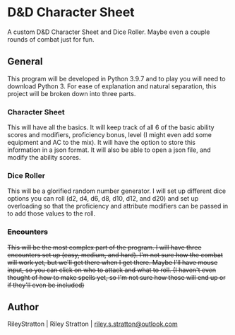 # D&amp;D Character Sheet
A custom D&amp;D Character Sheet and Dice Roller. Maybe even a couple rounds of combat just for fun.

## General
This program will be developed in Python 3.9.7 and to play you will need to download Python 3. For ease of explanation and natural separation, this project will be broken down into three parts.

### Character Sheet
This will have all the basics. It will keep track of all 6 of the basic ability scores and modifiers, proficiency bonus, level (I might even add some equipment and AC to the mix). It will have the option to store this information in a json format. It will also be able to open a json file, and modify the ability scores.

### Dice Roller
This will be a glorified random number generator. I will set up different dice options you can roll (d2, d4, d6, d8, d10, d12, and d20) and set up overloading so that the proficiency and attribute modifiers can be passed in to add those values to the roll.

### ~~Encounters~~
~~This will be the most complex part of the program. I will have three encounters set up (easy, medium, and hard). I'm not sure how the combat will work yet, but we'll get there when I get there. Maybe I'll have mouse input, so you can click on who to attack and what to roll. (I haven't even thought of how to make spells yet, so I'm not sure how those will end up or if they'll even be included)~~

## Author
RileyStratton | Riley Stratton | riley.s.stratton@outlook.com
